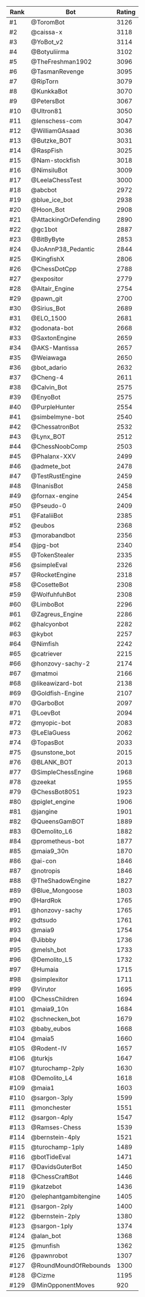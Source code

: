 Rank|Bot|Rating
---|---|---
#1|@ToromBot|3126
#2|@caissa-x|3118
#3|@YoBot_v2|3114
#4|@Botyuliirma|3102
#5|@TheFreshman1902|3096
#6|@TasmanRevenge|3095
#7|@RipTorn|3079
#8|@KunkkaBot|3070
#9|@PetersBot|3067
#10|@Ultron81|3050
#11|@lenschess-com|3047
#12|@WilliamGAsaad|3036
#13|@Butzke_BOT|3031
#14|@RaspFish|3025
#15|@Nam-stockfish|3018
#16|@NimsiluBot|3009
#17|@LeelaChessTest|3000
#18|@abcbot|2972
#19|@blue_ice_bot|2938
#20|@Hoon_Bot|2908
#21|@AttackingOrDefending|2890
#22|@gc1bot|2887
#23|@BitByByte|2853
#24|@JoAnnP38_Pedantic|2844
#25|@KingfishX|2806
#26|@ChessDotCpp|2788
#27|@expositor|2779
#28|@Altair_Engine|2754
#29|@pawn_git|2700
#30|@Sirius_Bot|2689
#31|@ELO_1500|2681
#32|@odonata-bot|2668
#33|@SaxtonEngine|2659
#34|@AKS-Mantissa|2657
#35|@Weiawaga|2650
#36|@bot_adario|2632
#37|@Cheng-4|2611
#38|@Calvin_Bot|2575
#39|@EnyoBot|2575
#40|@PurpleHunter|2554
#41|@simbelmyne-bot|2540
#42|@ChessatronBot|2532
#43|@Lynx_BOT|2512
#44|@ChessNoobComp|2503
#45|@Phalanx-XXV|2499
#46|@admete_bot|2478
#47|@TestRustEngine|2459
#48|@InanisBot|2458
#49|@fornax-engine|2454
#50|@Pseudo-0|2409
#51|@FataliiBot|2385
#52|@eubos|2368
#53|@morabandbot|2356
#54|@jpg-bot|2340
#55|@TokenStealer|2335
#56|@simpleEval|2326
#57|@RocketEngine|2318
#58|@CosetteBot|2308
#59|@WolfuhfuhBot|2308
#60|@LimboBot|2296
#61|@Zagreus_Engine|2286
#62|@halcyonbot|2282
#63|@kybot|2257
#64|@Nimfish|2242
#65|@catriever|2215
#66|@honzovy-sachy-2|2174
#67|@matmoi|2166
#68|@likeawizard-bot|2138
#69|@Goldfish-Engine|2107
#70|@GarboBot|2097
#71|@LoevBot|2094
#72|@myopic-bot|2083
#73|@LeElaGuess|2062
#74|@TopasBot|2033
#75|@sunstone_bot|2015
#76|@BLANK_BOT|2013
#77|@SimpleChessEngine|1968
#78|@zeekat|1955
#79|@ChessBot8051|1923
#80|@piglet_engine|1906
#81|@jangine|1901
#82|@QueensGamBOT|1889
#83|@Demolito_L6|1882
#84|@prometheus-bot|1877
#85|@maia9_30n|1870
#86|@ai-con|1846
#87|@notropis|1846
#88|@TheShadowEngine|1827
#89|@Blue_Mongoose|1803
#90|@HardRok|1765
#91|@honzovy-sachy|1765
#92|@dtsudo|1761
#93|@maia9|1754
#94|@Jibbby|1736
#95|@melsh_bot|1733
#96|@Demolito_L5|1732
#97|@Humaia|1715
#98|@simplexitor|1711
#99|@Virutor|1695
#100|@ChessChildren|1694
#101|@maia9_10n|1684
#102|@schnecken_bot|1679
#103|@baby_eubos|1668
#104|@maia5|1660
#105|@Rodent-IV|1657
#106|@turkjs|1647
#107|@turochamp-2ply|1630
#108|@Demolito_L4|1618
#109|@maia1|1603
#110|@sargon-3ply|1599
#111|@monchester|1551
#112|@sargon-4ply|1547
#113|@Ramses-Chess|1539
#114|@bernstein-4ply|1521
#115|@turochamp-1ply|1489
#116|@botTideEval|1471
#117|@DavidsGuterBot|1450
#118|@ChessCraftBot|1446
#119|@katzebot|1436
#120|@elephantgambitengine|1405
#121|@sargon-2ply|1400
#122|@bernstein-2ply|1380
#123|@sargon-1ply|1374
#124|@alan_bot|1368
#125|@munfish|1362
#126|@pawnrobot|1307
#127|@RoundMoundOfRebounds|1300
#128|@Cizme|1195
#129|@MinOpponentMoves|920
